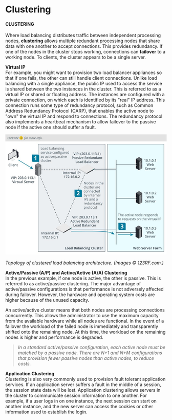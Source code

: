 # Clustering

#### CLUSTERING

Where load balancing distributes traffic between independent processing nodes, **clustering** allows multiple redundant processing nodes that share data with one another to accept connections. This provides redundancy. If one of the nodes in the cluster stops working, connections can **failover** to a working node. To clients, the cluster appears to be a single server.

**Virtual IP**  
For example, you might want to provision two load balancer appliances so that if one fails, the other can still handle client connections. Unlike load balancing with a single appliance, the public IP used to access the service is shared between the two instances in the cluster. This is referred to as a virtual IP or shared or floating address. The instances are configured with a private connection, on which each is identified by its "real" IP address. This connection runs some type of redundancy protocol, such as Common Address Redundancy Protocol (CARP), that enables the active node to "own" the virtual IP and respond to connections. The redundancy protocol also implements a heartbeat mechanism to allow failover to the passive node if the active one should suffer a fault.

![](./img/clustering.jpg)

_Topology of clustered load balancing architecture. (Images © 123RF.com.)_

**Active/Passive (A/P) and Active/Active (A/A) Clustering**  
In the previous example, if one node is active, the other is passive. This is referred to as active/passive clustering. The major advantage of active/passive configurations is that performance is not adversely affected during failover. However, the hardware and operating system costs are higher because of the unused capacity.

An active/active cluster means that both nodes are processing connections concurrently. This allows the administrator to use the maximum capacity from the available hardware while all nodes are functional. In the event of a failover the workload of the failed node is immediately and transparently shifted onto the remaining node. At this time, the workload on the remaining nodes is higher and performance is degraded.

> _In a standard active/passive configuration, each active node must be matched by a passive node. There are N+1 and N+M configurations that provision fewer passive nodes than active nodes, to reduce costs._

**Application Clustering**  
Clustering is also very commonly used to provision fault tolerant application services. If an application server suffers a fault in the middle of a session, the session state data will be lost. Application clustering allows servers in the cluster to communicate session information to one another. For example, if a user logs in on one instance, the next session can start on another instance, and the new server can access the cookies or other information used to establish the login.